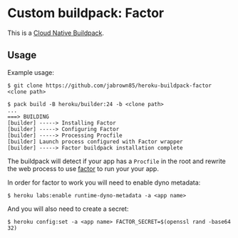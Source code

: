 Custom buildpack: Factor
=======================

This is a [Cloud Native Buildpack](https://buildpacks.io).

Usage
-----

Example usage:

    $ git clone https://github.com/jabrown85/heroku-buildpack-factor <clone path>

    $ pack build -B heroku/builder:24 -b <clone path>
    ...
    ===> BUILDING
    [builder] -----> Installing Factor
    [builder] -----> Configuring Factor
    [builder] -----> Processing Procfile
    [builder] Launch process configured with Factor wrapper
    [builder] -----> Factor buildpack installation complete

The buildpack will detect if your app has a `Procfile` in the root and rewrite
the web process to use [factor](https://github.com/twelve-factor/factor) to run
your your app.

In order for factor to work you will need to enable dyno metadata:

    $ heroku labs:enable runtime-dyno-metadata -a <app name>

And you will also need to create a secret:

    $ heroku config:set -a <app name> FACTOR_SECRET=$(openssl rand -base64 32)
